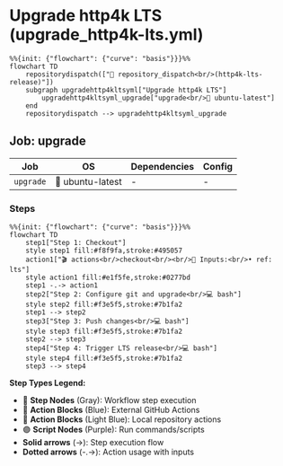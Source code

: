 # Upgrade http4k LTS (upgrade_http4k-lts.yml)

```mermaid
%%{init: {"flowchart": {"curve": "basis"}}}%%
flowchart TD
    repositorydispatch(["🔔 repository_dispatch<br/>(http4k-lts-release)"])
    subgraph upgradehttp4kltsyml["Upgrade http4k LTS"]
        upgradehttp4kltsyml_upgrade["upgrade<br/>🐧 ubuntu-latest"]
    end
    repositorydispatch --> upgradehttp4kltsyml_upgrade
```

## Job: upgrade

| Job | OS | Dependencies | Config |
|-----|----|--------------|---------| 
| `upgrade` | 🐧 ubuntu-latest | - | - |

### Steps

```mermaid
%%{init: {"flowchart": {"curve": "basis"}}}%%
flowchart TD
    step1["Step 1: Checkout"]
    style step1 fill:#f8f9fa,stroke:#495057
    action1["🎬 actions<br/>checkout<br/><br/>📝 Inputs:<br/>• ref: lts"]
    style action1 fill:#e1f5fe,stroke:#0277bd
    step1 -.-> action1
    step2["Step 2: Configure git and upgrade<br/>💻 bash"]
    style step2 fill:#f3e5f5,stroke:#7b1fa2
    step1 --> step2
    step3["Step 3: Push changes<br/>💻 bash"]
    style step3 fill:#f3e5f5,stroke:#7b1fa2
    step2 --> step3
    step4["Step 4: Trigger LTS release<br/>💻 bash"]
    style step4 fill:#f3e5f5,stroke:#7b1fa2
    step3 --> step4
```

**Step Types Legend:**
- 🔘 **Step Nodes** (Gray): Workflow step execution
- 🔵 **Action Blocks** (Blue): External GitHub Actions
- 🔷 **Action Blocks** (Light Blue): Local repository actions
- 🟣 **Script Nodes** (Purple): Run commands/scripts
- **Solid arrows** (→): Step execution flow
- **Dotted arrows** (-.->): Action usage with inputs